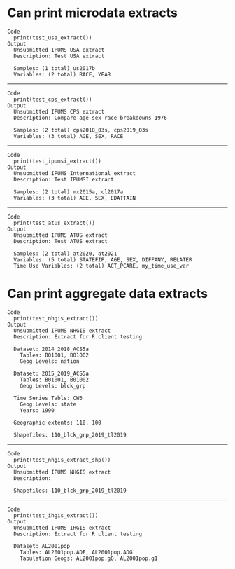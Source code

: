 # Can print microdata extracts

    Code
      print(test_usa_extract())
    Output
      Unsubmitted IPUMS USA extract 
      Description: Test USA extract
      
      Samples: (1 total) us2017b
      Variables: (2 total) RACE, YEAR

---

    Code
      print(test_cps_extract())
    Output
      Unsubmitted IPUMS CPS extract 
      Description: Compare age-sex-race breakdowns 1976
      
      Samples: (2 total) cps2018_03s, cps2019_03s
      Variables: (3 total) AGE, SEX, RACE

---

    Code
      print(test_ipumsi_extract())
    Output
      Unsubmitted IPUMS International extract 
      Description: Test IPUMSI extract
      
      Samples: (2 total) mx2015a, cl2017a
      Variables: (3 total) AGE, SEX, EDATTAIN

---

    Code
      print(test_atus_extract())
    Output
      Unsubmitted IPUMS ATUS extract 
      Description: Test ATUS extract
      
      Samples: (2 total) at2020, at2021
      Variables: (5 total) STATEFIP, AGE, SEX, DIFFANY, RELATER
      Time Use Variables: (2 total) ACT_PCARE, my_time_use_var

# Can print aggregate data extracts

    Code
      print(test_nhgis_extract())
    Output
      Unsubmitted IPUMS NHGIS extract 
      Description: Extract for R client testing
      
      Dataset: 2014_2018_ACS5a
        Tables: B01001, B01002
        Geog Levels: nation
      
      Dataset: 2015_2019_ACS5a
        Tables: B01001, B01002
        Geog Levels: blck_grp
      
      Time Series Table: CW3
        Geog Levels: state
        Years: 1990
      
      Geographic extents: 110, 100
      
      Shapefiles: 110_blck_grp_2019_tl2019

---

    Code
      print(test_nhgis_extract_shp())
    Output
      Unsubmitted IPUMS NHGIS extract 
      Description: 
      
      Shapefiles: 110_blck_grp_2019_tl2019

---

    Code
      print(test_ihgis_extract())
    Output
      Unsubmitted IPUMS IHGIS extract 
      Description: Extract for R client testing
      
      Dataset: AL2001pop
        Tables: AL2001pop.ADF, AL2001pop.ADG
        Tabulation Geogs: AL2001pop.g0, AL2001pop.g1

